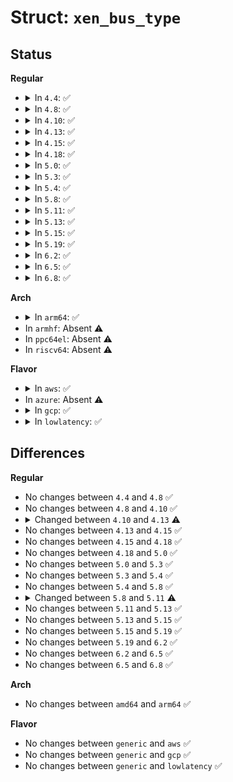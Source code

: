 # Struct: <code>xen_bus_type</code>

## Status
<b>Regular</b>
<ul>
<li>
<details>
<summary>In <code>4.4</code>: ✅</summary>

```c
struct xen_bus_type {
    char *root;
    unsigned int levels;
    int (*get_bus_id)(char *, const char *);
    int (*probe)(struct xen_bus_type *, const char *, const char *);
    void (*otherend_changed)(struct xenbus_watch *, const char **, unsigned int);
    struct bus_type bus;
};
```
</details>
</li>
<li>
<details>
<summary>In <code>4.8</code>: ✅</summary>

```c
struct xen_bus_type {
    char *root;
    unsigned int levels;
    int (*get_bus_id)(char *, const char *);
    int (*probe)(struct xen_bus_type *, const char *, const char *);
    void (*otherend_changed)(struct xenbus_watch *, const char **, unsigned int);
    struct bus_type bus;
};
```
</details>
</li>
<li>
<details>
<summary>In <code>4.10</code>: ✅</summary>

```c
struct xen_bus_type {
    char *root;
    unsigned int levels;
    int (*get_bus_id)(char *, const char *);
    int (*probe)(struct xen_bus_type *, const char *, const char *);
    void (*otherend_changed)(struct xenbus_watch *, const char **, unsigned int);
    struct bus_type bus;
};
```
</details>
</li>
<li>
<details>
<summary>In <code>4.13</code>: ✅</summary>

```c
struct xen_bus_type {
    char *root;
    unsigned int levels;
    int (*get_bus_id)(char *, const char *);
    int (*probe)(struct xen_bus_type *, const char *, const char *);
    void (*otherend_changed)(struct xenbus_watch *, const char *, const char *);
    struct bus_type bus;
};
```
</details>
</li>
<li>
<details>
<summary>In <code>4.15</code>: ✅</summary>

```c
struct xen_bus_type {
    char *root;
    unsigned int levels;
    int (*get_bus_id)(char *, const char *);
    int (*probe)(struct xen_bus_type *, const char *, const char *);
    void (*otherend_changed)(struct xenbus_watch *, const char *, const char *);
    struct bus_type bus;
};
```
</details>
</li>
<li>
<details>
<summary>In <code>4.18</code>: ✅</summary>

```c
struct xen_bus_type {
    char *root;
    unsigned int levels;
    int (*get_bus_id)(char *, const char *);
    int (*probe)(struct xen_bus_type *, const char *, const char *);
    void (*otherend_changed)(struct xenbus_watch *, const char *, const char *);
    struct bus_type bus;
};
```
</details>
</li>
<li>
<details>
<summary>In <code>5.0</code>: ✅</summary>

```c
struct xen_bus_type {
    char *root;
    unsigned int levels;
    int (*get_bus_id)(char *, const char *);
    int (*probe)(struct xen_bus_type *, const char *, const char *);
    void (*otherend_changed)(struct xenbus_watch *, const char *, const char *);
    struct bus_type bus;
};
```
</details>
</li>
<li>
<details>
<summary>In <code>5.3</code>: ✅</summary>

```c
struct xen_bus_type {
    char *root;
    unsigned int levels;
    int (*get_bus_id)(char *, const char *);
    int (*probe)(struct xen_bus_type *, const char *, const char *);
    void (*otherend_changed)(struct xenbus_watch *, const char *, const char *);
    struct bus_type bus;
};
```
</details>
</li>
<li>
<details>
<summary>In <code>5.4</code>: ✅</summary>

```c
struct xen_bus_type {
    char *root;
    unsigned int levels;
    int (*get_bus_id)(char *, const char *);
    int (*probe)(struct xen_bus_type *, const char *, const char *);
    void (*otherend_changed)(struct xenbus_watch *, const char *, const char *);
    struct bus_type bus;
};
```
</details>
</li>
<li>
<details>
<summary>In <code>5.8</code>: ✅</summary>

```c
struct xen_bus_type {
    char *root;
    unsigned int levels;
    int (*get_bus_id)(char *, const char *);
    int (*probe)(struct xen_bus_type *, const char *, const char *);
    void (*otherend_changed)(struct xenbus_watch *, const char *, const char *);
    struct bus_type bus;
};
```
</details>
</li>
<li>
<details>
<summary>In <code>5.11</code>: ✅</summary>

```c
struct xen_bus_type {
    char *root;
    unsigned int levels;
    int (*get_bus_id)(char *, const char *);
    int (*probe)(struct xen_bus_type *, const char *, const char *);
    bool (*otherend_will_handle)(struct xenbus_watch *, const char *, const char *);
    void (*otherend_changed)(struct xenbus_watch *, const char *, const char *);
    struct bus_type bus;
};
```
</details>
</li>
<li>
<details>
<summary>In <code>5.13</code>: ✅</summary>

```c
struct xen_bus_type {
    char *root;
    unsigned int levels;
    int (*get_bus_id)(char *, const char *);
    int (*probe)(struct xen_bus_type *, const char *, const char *);
    bool (*otherend_will_handle)(struct xenbus_watch *, const char *, const char *);
    void (*otherend_changed)(struct xenbus_watch *, const char *, const char *);
    struct bus_type bus;
};
```
</details>
</li>
<li>
<details>
<summary>In <code>5.15</code>: ✅</summary>

```c
struct xen_bus_type {
    char *root;
    unsigned int levels;
    int (*get_bus_id)(char *, const char *);
    int (*probe)(struct xen_bus_type *, const char *, const char *);
    bool (*otherend_will_handle)(struct xenbus_watch *, const char *, const char *);
    void (*otherend_changed)(struct xenbus_watch *, const char *, const char *);
    struct bus_type bus;
};
```
</details>
</li>
<li>
<details>
<summary>In <code>5.19</code>: ✅</summary>

```c
struct xen_bus_type {
    char *root;
    unsigned int levels;
    int (*get_bus_id)(char *, const char *);
    int (*probe)(struct xen_bus_type *, const char *, const char *);
    bool (*otherend_will_handle)(struct xenbus_watch *, const char *, const char *);
    void (*otherend_changed)(struct xenbus_watch *, const char *, const char *);
    struct bus_type bus;
};
```
</details>
</li>
<li>
<details>
<summary>In <code>6.2</code>: ✅</summary>

```c
struct xen_bus_type {
    char *root;
    unsigned int levels;
    int (*get_bus_id)(char *, const char *);
    int (*probe)(struct xen_bus_type *, const char *, const char *);
    bool (*otherend_will_handle)(struct xenbus_watch *, const char *, const char *);
    void (*otherend_changed)(struct xenbus_watch *, const char *, const char *);
    struct bus_type bus;
};
```
</details>
</li>
<li>
<details>
<summary>In <code>6.5</code>: ✅</summary>

```c
struct xen_bus_type {
    char *root;
    unsigned int levels;
    int (*get_bus_id)(char *, const char *);
    int (*probe)(struct xen_bus_type *, const char *, const char *);
    bool (*otherend_will_handle)(struct xenbus_watch *, const char *, const char *);
    void (*otherend_changed)(struct xenbus_watch *, const char *, const char *);
    struct bus_type bus;
};
```
</details>
</li>
<li>
<details>
<summary>In <code>6.8</code>: ✅</summary>

```c
struct xen_bus_type {
    char *root;
    unsigned int levels;
    int (*get_bus_id)(char *, const char *);
    int (*probe)(struct xen_bus_type *, const char *, const char *);
    bool (*otherend_will_handle)(struct xenbus_watch *, const char *, const char *);
    void (*otherend_changed)(struct xenbus_watch *, const char *, const char *);
    struct bus_type bus;
};
```
</details>
</li>
</ul>
<b>Arch</b>
<ul>
<li>
<details>
<summary>In <code>arm64</code>: ✅</summary>

```c
struct xen_bus_type {
    char *root;
    unsigned int levels;
    int (*get_bus_id)(char *, const char *);
    int (*probe)(struct xen_bus_type *, const char *, const char *);
    void (*otherend_changed)(struct xenbus_watch *, const char *, const char *);
    struct bus_type bus;
};
```
</details>
</li>
<li>
In <code>armhf</code>: Absent ⚠️
</li>
<li>
In <code>ppc64el</code>: Absent ⚠️
</li>
<li>
In <code>riscv64</code>: Absent ⚠️
</li>
</ul>
<b>Flavor</b>
<ul>
<li>
<details>
<summary>In <code>aws</code>: ✅</summary>

```c
struct xen_bus_type {
    char *root;
    unsigned int levels;
    int (*get_bus_id)(char *, const char *);
    int (*probe)(struct xen_bus_type *, const char *, const char *);
    void (*otherend_changed)(struct xenbus_watch *, const char *, const char *);
    struct bus_type bus;
};
```
</details>
</li>
<li>
In <code>azure</code>: Absent ⚠️
</li>
<li>
<details>
<summary>In <code>gcp</code>: ✅</summary>

```c
struct xen_bus_type {
    char *root;
    unsigned int levels;
    int (*get_bus_id)(char *, const char *);
    int (*probe)(struct xen_bus_type *, const char *, const char *);
    void (*otherend_changed)(struct xenbus_watch *, const char *, const char *);
    struct bus_type bus;
};
```
</details>
</li>
<li>
<details>
<summary>In <code>lowlatency</code>: ✅</summary>

```c
struct xen_bus_type {
    char *root;
    unsigned int levels;
    int (*get_bus_id)(char *, const char *);
    int (*probe)(struct xen_bus_type *, const char *, const char *);
    void (*otherend_changed)(struct xenbus_watch *, const char *, const char *);
    struct bus_type bus;
};
```
</details>
</li>
</ul>

## Differences
<b>Regular</b>
<ul>
<li>
No changes between <code>4.4</code> and <code>4.8</code> ✅
</li>
<li>
No changes between <code>4.8</code> and <code>4.10</code> ✅
</li>
<li>
<details>
<summary>Changed between <code>4.10</code> and <code>4.13</code> ⚠️</summary>
<ul>
<li>
<b>Field type changed. </b>
<code>void (*otherend_changed)(struct xenbus_watch *, const char **, unsigned int)</code> ➡️ <code>void (*otherend_changed)(struct xenbus_watch *, const char *, const char *)</code>
</li>
</ul>
</details>
</li>
<li>
No changes between <code>4.13</code> and <code>4.15</code> ✅
</li>
<li>
No changes between <code>4.15</code> and <code>4.18</code> ✅
</li>
<li>
No changes between <code>4.18</code> and <code>5.0</code> ✅
</li>
<li>
No changes between <code>5.0</code> and <code>5.3</code> ✅
</li>
<li>
No changes between <code>5.3</code> and <code>5.4</code> ✅
</li>
<li>
No changes between <code>5.4</code> and <code>5.8</code> ✅
</li>
<li>
<details>
<summary>Changed between <code>5.8</code> and <code>5.11</code> ⚠️</summary>
<ul>
<li>
<b>Field added. </b>
<code>bool (*otherend_will_handle)(struct xenbus_watch *, const char *, const char *)</code>
</li>
</ul>
</details>
</li>
<li>
No changes between <code>5.11</code> and <code>5.13</code> ✅
</li>
<li>
No changes between <code>5.13</code> and <code>5.15</code> ✅
</li>
<li>
No changes between <code>5.15</code> and <code>5.19</code> ✅
</li>
<li>
No changes between <code>5.19</code> and <code>6.2</code> ✅
</li>
<li>
No changes between <code>6.2</code> and <code>6.5</code> ✅
</li>
<li>
No changes between <code>6.5</code> and <code>6.8</code> ✅
</li>
</ul>
<b>Arch</b>
<ul>
<li>
No changes between <code>amd64</code> and <code>arm64</code> ✅
</li>
</ul>
<b>Flavor</b>
<ul>
<li>
No changes between <code>generic</code> and <code>aws</code> ✅
</li>
<li>
No changes between <code>generic</code> and <code>gcp</code> ✅
</li>
<li>
No changes between <code>generic</code> and <code>lowlatency</code> ✅
</li>
</ul>
